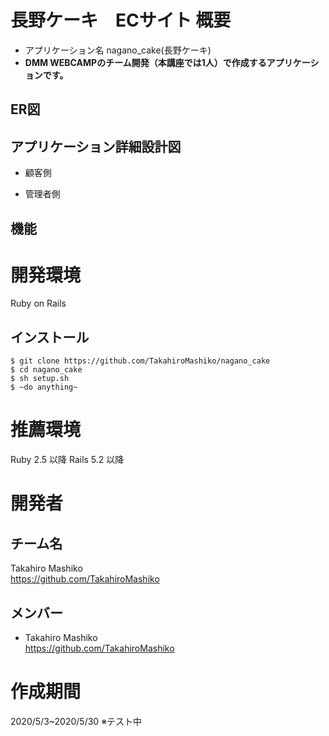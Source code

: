 # 長野ケーキ　ECサイト 概要
* アプリケーション名 nagano_cake(長野ケーキ)
* **DMM WEBCAMPのチーム開発（本講座では1人）で作成するアプリケーションです。**

## ER図

## アプリケーション詳細設計図
* 顧客側

* 管理者側

## 機能

# 開発環境
Ruby on Rails

## インストール

```
$ git clone https://github.com/TakahiroMashiko/nagano_cake
$ cd nagano_cake
$ sh setup.sh
$ ~do anything~
```

# 推薦環境
Ruby 2.5 以降 Rails 5.2 以降

# 開発者
## チーム名
Takahiro Mashiko  
https://github.com/TakahiroMashiko

## メンバー
* Takahiro Mashiko  
https://github.com/TakahiroMashiko

# 作成期間
2020/5/3~2020/5/30
※テスト中
